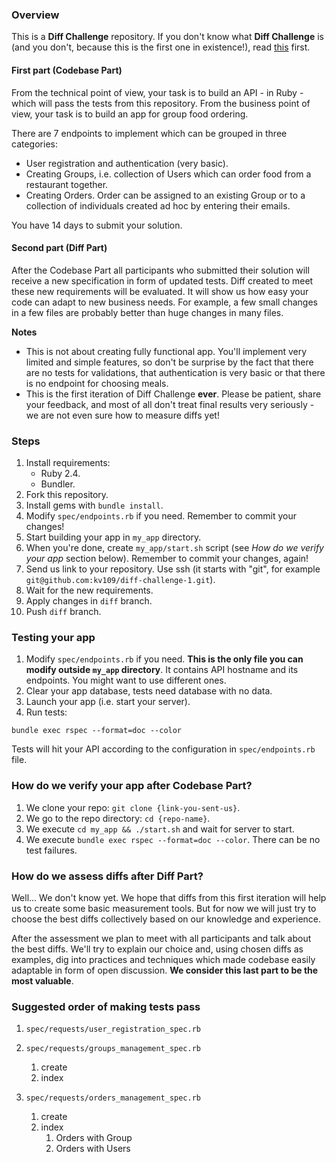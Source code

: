 ### Overview
This is a **Diff Challenge** repository. If you don't know what **Diff Challenge** is 
(and you don't, because this is the first one in existence!), 
read [this](https://github.com/elpassion/diff-challenge-1/wiki/Diff-Challenge) first.

#### First part (Codebase Part)
From the technical point of view, your task is to build an API - in Ruby - which will pass the tests from this repository. From the business point of view, your task is to build an app for group food ordering.

There are 7 endpoints to implement which can be grouped in three categories:
- User registration and authentication (very basic).
- Creating Groups, i.e. collection of Users which can order food from a restaurant together.
- Creating Orders. Order can be assigned to an existing Group or to a collection of individuals created ad hoc by entering their emails.

You have 14 days to submit your solution.

#### Second part (Diff Part)
After the Codebase Part all participants who submitted their solution will receive a new specification in form of updated tests. 
Diff created to meet these new requirements will be evaluated.
It will show us how easy your code can adapt to new business needs. 
For example, a few small changes in a few files are probably better than huge changes in many files.  

**Notes** 

- This is not about creating fully functional app. You'll implement very limited and simple features, 
so don't be surprise by the fact that there are no tests for validations, that authentication is very basic or that there is no endpoint for choosing meals.
- This is the first iteration of Diff Challenge **ever**. Please be patient, share your feedback, and most of all don't treat final results very seriously - we are not even sure how to measure diffs yet! 

### Steps

1. Install requirements:
    - Ruby 2.4.
    - Bundler.
1. Fork this repository.
1. Install gems with `bundle install`.
1. Modify `spec/endpoints.rb` if you need. Remember to commit your changes!
1. Start building your app in `my_app` directory.
1. When you're done, create `my_app/start.sh` script (see *How do we verify your app* section below). Remember to commit your changes, again!
1. Send us link to your repository. Use ssh (it starts with "git", for example `git@github.com:kv109/diff-challenge-1.git`).
1. Wait for the new requirements.
1. Apply changes in `diff` branch.
1. Push `diff` branch.

### Testing your app
1. Modify `spec/endpoints.rb` if you need. **This is the only file you can modify outside `my_app` directory**. It contains API hostname and its endpoints. You might want to use different ones.
3. Clear your app database, tests need database with no data.
3. Launch your app (i.e. start your server).
3. Run tests: 
```
bundle exec rspec --format=doc --color
```
Tests will hit your API according to the configuration in `spec/endpoints.rb` file.
 
### How do we verify your app after Codebase Part?

1. We clone your repo: `git clone {link-you-sent-us}`.
1. We go to the repo directory: `cd {repo-name}`.
1. We execute `cd my_app && ./start.sh` and wait for server to start.
1. We execute `bundle exec rspec --format=doc --color`. There can be no test failures.

### How do we assess diffs after Diff Part?

Well... We don't know yet. We hope that diffs from this first iteration will help us to create some basic measurement tools.
But for now we will just try to choose the best diffs collectively based on our knowledge and experience. 

After the assessment we plan to meet with all participants and talk about the best diffs. We'll try to explain our choice and, using chosen diffs as examples, 
dig into practices and techniques which made codebase easily adaptable in form of open discussion. **We consider this last part to be the most valuable**.

### Suggested order of making tests pass

1. `spec/requests/user_registration_spec.rb`
1. `spec/requests/groups_management_spec.rb`
    1. create
    1. index 

1. `spec/requests/orders_management_spec.rb`
    1. create
    1. index 
        1. Orders with Group
        1. Orders with Users
